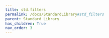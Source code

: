 ```yaml
---
title: std.filters
permalink: /docs/StandardLibrary#std_filters
parent: Standard Library
has_children: True
nav_order: 3
---
```

